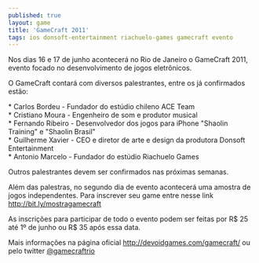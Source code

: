 ```yaml
---
published: true
layout: game
title: 'GameCraft 2011'
tags: ios donsoft-entertainment riachuelo-games gamecraft evento
---
```

Nos dias 16 e 17 de junho acontecer&#225; no Rio de Janeiro o GameCraft 2011, evento focado no desenvolvimento de jogos eletr&#244;nicos.</p>
 </p>

 </p>
O GameCraft contar&#225; com diversos palestrantes, entre os j&#225; confirmados est&#227;o:</p>
* Carlos Bordeu - Fundador do est&#250;dio chileno ACE Team<br />* Cristiano Moura - Engenheiro de som e produtor musical<br />* Fernando Ribeiro - Desenvolvedor dos jogos para iPhone &quot;Shaolin Training&quot; e &quot;Shaolin Brasil&quot;<br />* Guilherme Xavier - CEO e diretor de arte e design da produtora Donsoft Entertainment<br />* Antonio Marcelo - Fundador do est&#250;dio Riachuelo Games</p>
Outros palestrantes devem ser confirmados nas pr&#243;ximas semanas.</p>
Al&#233;m das palestras, no segundo dia de evento acontecer&#225; uma amostra de jogos independentes. Para inscrever seu game entre nesse link <a href="http://bit.ly/mostragamecraft" target="_blank">http://bit.ly/mostragamecraft</a>
</p>
 </p>
As inscri&#231;&#245;es para participar de todo o evento podem ser feitas por R$ 25 at&#233; 1&#186; de junho ou R$ 35 ap&#243;s essa data.</p>
Mais informa&#231;&#245;es na p&#225;gina oficial <a href="http://devoidgames.com/gamecraft/" target="_blank">http://devoidgames.com/gamecraft/</a>
 ou pelo twitter <a href="http://twitter.com/#!/gamecraftrio" target="_blank">@gamecraftrio</a>
</p>
